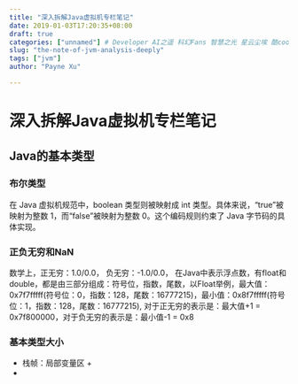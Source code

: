 ```yaml
---
title: "深入拆解Java虚拟机专栏笔记"
date: 2019-01-03T17:20:35+08:00
draft: true
categories: ["unnamed"] # Developer AI之遥 科幻Fans 智慧之光 星云尘埃 酷cool玩
slug: "the-note-of-jvm-analysis-deeply"
tags: ["jvm"]
author: "Payne Xu"

---
```


# 深入拆解Java虚拟机专栏笔记

## Java的基本类型

### 布尔类型

在 Java 虚拟机规范中，boolean 类型则被映射成 int 类型。具体来说，“true”被映射为整数 1，而“false”被映射为整数 0。这个编码规则约束了 Java 字节码的具体实现。

### 正负无穷和NaN

数学上，正无穷：1.0/0.0， 负无穷：-1.0/0.0， 在Java中表示浮点数，有float和double，都是由三部分组成：符号位，指数，尾数，以Float举例，最大值：0x7f7fffff(符号位：0，指数：128，尾数：16777215)，最小值：0x8f7fffff(符号位：1，指数：128，尾数：16777215), 对于正无穷的表示是：最大值+1 = 0x7f800000，对于负无穷的表示是：最小值-1 = 0x8


### 基本类型大小

- 栈帧：局部变量区 + 
- 

